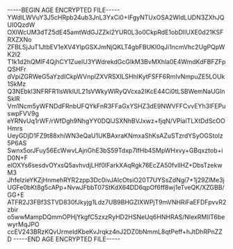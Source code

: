 -----BEGIN AGE ENCRYPTED FILE-----
YWdlLWVuY3J5cHRpb24ub3JnL3YxCi0+IFgyNTUxOSA2WldLUDN3ZXhJQUI0QzdW
OXlWcUM3dTZ5dE45amtWdGJZZkI2YUR0L3o0CkpRdE1obDllUXE0d21KSFRXZXNo
ZFBLSjJuT1JtbEV1eXV4YlpGSXJmNjQKLT4gbFBUKl0qJi1ncmVhc2UgPQpWK2I2
T1k1d2hQMlF4QjhCY1ZuelU3YWdrekdGcGlkM3BvMXhla0E4WmdKdFBFZFpQSHFr
dVpiZGRWeG5aYzdICkpWVnplZXVRSXlLSHhIKytFSFF6RmIvNmpuZE5LOUk1SkMz
Q3NEbkl3NFRFR1lsWklUL21sVWkyWlRyQVcxa2IKcE44Ci0tLSBWemNaUGlnSklR
Vm1Ncm5yWFNDdFRnbUFQYkFnR3FFaGxYSHZ3dE9NWVFFCvvEYh3lFEPuswpFVV9g
eYRNvUq1rWF/rWfDgh9NhgYY0DQlJSXNhBVJxwz+fjqN/VPialTLXtDdScOOHmrs
UeyGDjD1FZ9t88xhiWN3eQaU1UKBAxraKNmxaShKsAZuSTzrdYSyOGStoIz5P6AS
Swnx5orJFuy56EcWwvLAjnGhE3bS59Tdxp7IfHb4SMpWHxvy+GBqxztob+iD0N+F
elOXYs6sesdvOYxsQ5avhvdjLHf0lFarkXAqRgk76EcZA50fvllHZ+DbsTzekwM3
JhfelzieYKZjHnmehRYR2zpp3Dc0ivJAIcOtsiO20T7UYSsZdNgi7+1j29ZlMe3j
UGFe0bKt8g5cAPp+NvwJFbbT07StKdX64DD6qpOf6ff8wj1eTveQK/XZGBB/GG+E
ATFR2J3FBf3STVD830fJkyjg1Ldz7UB9BHGZIXWPjT9mVNHRiFaEFDFpvvR2zbir
o5wwMampDQmmOPHjYkgfC5zxzRyHD2HSNeUq6HNHRAS/NlexRMIIT6bewyrMqJPO
ccEV243BRzKQvUrmeIdKbeKvJrqkz4nJ2DZ0bNmmL8qtPeff+hJtDhRPnZZD
-----END AGE ENCRYPTED FILE-----
